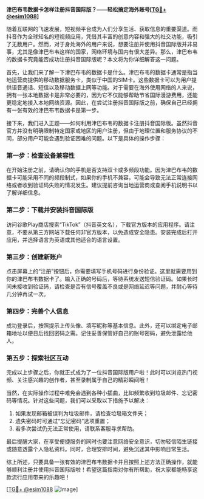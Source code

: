 **津巴布韦数据卡怎样注册抖音国际版？——轻松搞定海外账号[[TG💪+ @esim1088](https://t.me/s/esim1088)]**

随着互联网的飞速发展，短视频平台成为人们分享生活、获取信息的重要渠道。而抖音作为全球知名的短视频应用，凭借其丰富的创意内容和强大的社交功能，吸引了无数用户。然而，对于身处海外的用户来说，想要注册并使用抖音国际版并非易事，尤其是像津巴布韦这样的国家，网络环境与国内有很大差异。那么，津巴布韦的数据卡究竟能否成功注册抖音国际版呢？本文将为你详细解答这一问题。

首先，让我们来了解一下津巴布韦的数据卡是什么。津巴布韦的数据卡通常是指当地运营商提供的移动数据服务卡，类似于中国的SIM卡。这些数据卡可以为用户提供语音通话、短信以及移动数据上网等功能。对于需要在海外使用网络的人来说，拥有一张本地数据卡是非常必要的，因为它不仅能够帮助节省国际漫游费用，还能更稳定地接入本地网络资源。因此，在尝试注册抖音国际版之前，确保自己已经拥有一张有效的津巴布韦数据卡是第一步。

接下来，我们进入正题——如何利用津巴布韦的数据卡注册抖音国际版。虽然抖音官方并没有明确限制特定国家或地区的用户注册，但由于地理位置和服务协议的不同，部分用户可能会遇到验证困难的问题。以下是具体的操作步骤：

### 第一步：检查设备兼容性

在开始注册之前，请确认你的手机是否支持双卡或多频段功能。因为津巴布韦的数据卡可能采用不同的频段制式，如果你的手机不兼容，可能会导致无法正常连接网络或者收到验证码失败的情况发生。建议提前咨询当地运营商或查阅手机说明书以了解详细信息。

### 第二步：下载并安装抖音国际版

访问谷歌Play商店搜索“TikTok”（抖音英文名），下载官方版本的应用程序。请注意，不要从第三方网站下载任何非官方版本，以免造成安全隐患。安装完成后打开应用，并选择语言为英语或其他适合的语言设置。

### 第三步：创建新账户

点击屏幕上的“注册”按钮后，你需要填写手机号码进行身份验证。这里就需要用到你的津巴布韦数据卡了。输入正确的号码后，等待系统发送短信验证码。如果长时间未接收到验证码，请检查是否有信号覆盖不良或是网络延迟等问题，并耐心等待几分钟再试一次。

### 第四步：完善个人信息

成功登录后，按照提示上传头像、填写昵称等基本信息。此外，还可以绑定电子邮箱地址以便日后找回密码之需。记住妥善保管好自己的账号密码，避免泄露给他人。

### 第五步：探索社区互动

完成以上步骤之后，你就正式成为了一位抖音国际版用户啦！此时可以浏览热门视频、关注感兴趣的创作者，甚至录制属于自己的精彩瞬间哦！

当然，在实际操作过程中难免会遇到各种小插曲，比如频繁收到垃圾邮件、忘记密码等情况。针对这些问题，我们可以采取以下措施予以解决：

1. 如果发现邮箱被误判为垃圾邮件，请检查垃圾箱文件夹；
2. 遗失密码时可通过“忘记密码”选项重置；
3. 若多次尝试仍无法正常使用，请联系客服寻求帮助。

最后提醒大家，在享受便捷服务的同时也要注意网络安全意识，切勿轻信陌生链接或随意透露个人隐私资料。同时，合理安排时间，避免沉迷其中影响日常生活。

综上所述，只要具备一张有效的津巴布韦数据卡并且按照上述方法正确操作，就能够顺利注册并使用抖音国际版啦！希望这篇指南对你有所帮助，祝大家都能畅享这款流行应用带来的乐趣吧！

[[TG💪+ @esim1088](https://t.me/s/esim1088) ![Image](https://i.postimg.cc/4NQfJmqS/Snipaste-2025-05-13-00-14-12.png)]